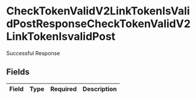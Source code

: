 # CheckTokenValidV2LinkTokenIsValidPostResponseCheckTokenValidV2LinkTokenIsvalidPost

Successful Response


## Fields

| Field       | Type        | Required    | Description |
| ----------- | ----------- | ----------- | ----------- |